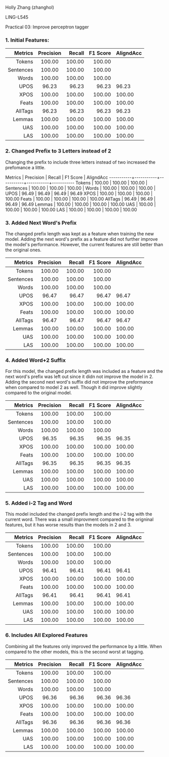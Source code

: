 Holly Zhang (zhanghol)

LING-L545

Practical 03: Improve perceptron tagger


### 1. Initial Features:

Metrics    | Precision |    Recall |  F1 Score | AligndAcc
----------:|:---------:|----------:|----------:|-----------
Tokens     |    100.00 |    100.00 |    100.00 |
Sentences  |    100.00 |    100.00 |    100.00 |
Words      |    100.00 |    100.00 |    100.00 |
UPOS       |     96.23 |     96.23 |     96.23 |     96.23
XPOS       |    100.00 |    100.00 |    100.00 |    100.00
Feats      |    100.00 |    100.00 |    100.00 |    100.00
AllTags    |     96.23 |     96.23 |     96.23 |     96.23
Lemmas     |    100.00 |    100.00 |    100.00 |    100.00
UAS        |    100.00 |    100.00 |    100.00 |    100.00
LAS        |    100.00 |    100.00 |    100.00 |    100.00


### 2. Changed Prefix to 3 Letters instead of 2

Changing the prefix to include three letters instead of two increased the prefomance a little.

Metrics    | Precision |    Recall |  F1 Score | AligndAcc
-----------+-----------+-----------+-----------+-----------
Tokens     |    100.00 |    100.00 |    100.00 |
Sentences  |    100.00 |    100.00 |    100.00 |
Words      |    100.00 |    100.00 |    100.00 |
UPOS       |     96.49 |     96.49 |     96.49 |     96.49
XPOS       |    100.00 |    100.00 |    100.00 |    100.00
Feats      |    100.00 |    100.00 |    100.00 |    100.00
AllTags    |     96.49 |     96.49 |     96.49 |     96.49
Lemmas     |    100.00 |    100.00 |    100.00 |    100.00
UAS        |    100.00 |    100.00 |    100.00 |    100.00
LAS        |    100.00 |    100.00 |    100.00 |    100.00


### 3. Added Next Word's Prefix

The changed prefix length was kept as a feature when training the new model. Adding the next word's prefix as a feature did not further improve the model's performance. However, the current features are still better than the original ones.

Metrics    | Precision |    Recall |  F1 Score | AligndAcc
----------:|:---------:|----------:|----------:|-----------
Tokens     |    100.00 |    100.00 |    100.00 |
Sentences  |    100.00 |    100.00 |    100.00 |
Words      |    100.00 |    100.00 |    100.00 |
UPOS       |     96.47 |     96.47 |     96.47 |     96.47
XPOS       |    100.00 |    100.00 |    100.00 |    100.00
Feats      |    100.00 |    100.00 |    100.00 |    100.00
AllTags    |     96.47 |     96.47 |     96.47 |     96.47
Lemmas     |    100.00 |    100.00 |    100.00 |    100.00
UAS        |    100.00 |    100.00 |    100.00 |    100.00
LAS        |    100.00 |    100.00 |    100.00 |    100.00


### 4. Added Word+2 Suffix

For this model, the changed prefix length was included as a feature and the next word's prefix was left out since it didn not improve the model in 2. Adding the second next word's suffix did not improve the preformance when compared to model 2 as well. Though it did improve slightly compared to the original model.

Metrics    | Precision |    Recall |  F1 Score | AligndAcc
----------:|:---------:|----------:|----------:|-----------
Tokens     |    100.00 |    100.00 |    100.00 |
Sentences  |    100.00 |    100.00 |    100.00 |
Words      |    100.00 |    100.00 |    100.00 |
UPOS       |     96.35 |     96.35 |     96.35 |     96.35
XPOS       |    100.00 |    100.00 |    100.00 |    100.00
Feats      |    100.00 |    100.00 |    100.00 |    100.00
AllTags    |     96.35 |     96.35 |     96.35 |     96.35
Lemmas     |    100.00 |    100.00 |    100.00 |    100.00
UAS        |    100.00 |    100.00 |    100.00 |    100.00
LAS        |    100.00 |    100.00 |    100.00 |    100.00


### 5. Added i-2 Tag and Word

This model included the changed prefix length and the i-2 tag with the current word. There was a small improvment compared to the origninal features, but it has worse results than the models in 2 and 3.

Metrics    | Precision |    Recall |  F1 Score | AligndAcc
----------:|:---------:|----------:|----------:|-----------
Tokens     |    100.00 |    100.00 |    100.00 |
Sentences  |    100.00 |    100.00 |    100.00 |
Words      |    100.00 |    100.00 |    100.00 |
UPOS       |     96.41 |     96.41 |     96.41 |     96.41
XPOS       |    100.00 |    100.00 |    100.00 |    100.00
Feats      |    100.00 |    100.00 |    100.00 |    100.00
AllTags    |     96.41 |     96.41 |     96.41 |     96.41
Lemmas     |    100.00 |    100.00 |    100.00 |    100.00
UAS        |    100.00 |    100.00 |    100.00 |    100.00
LAS        |    100.00 |    100.00 |    100.00 |    100.00 


### 6. Includes All Explored Features

Combining all the features only improved the performance by a little. When compared to the other models, this is the second worst at tagging.

Metrics    | Precision |    Recall |  F1 Score | AligndAcc
----------:|:---------:|----------:|----------:|-----------
Tokens     |    100.00 |    100.00 |    100.00 |
Sentences  |    100.00 |    100.00 |    100.00 |
Words      |    100.00 |    100.00 |    100.00 |
UPOS       |     96.36 |     96.36 |     96.36 |     96.36
XPOS       |    100.00 |    100.00 |    100.00 |    100.00
Feats      |    100.00 |    100.00 |    100.00 |    100.00
AllTags    |     96.36 |     96.36 |     96.36 |     96.36
Lemmas     |    100.00 |    100.00 |    100.00 |    100.00
UAS        |    100.00 |    100.00 |    100.00 |    100.00
LAS        |    100.00 |    100.00 |    100.00 |    100.00
